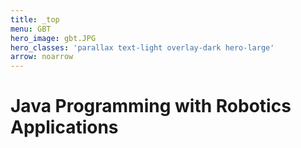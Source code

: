 ```yaml
---
title: _top
menu: GBT
hero_image: gbt.JPG
hero_classes: 'parallax text-light overlay-dark hero-large'
arrow: noarrow
---
```


# **Java Programming with Robotics Applications**
